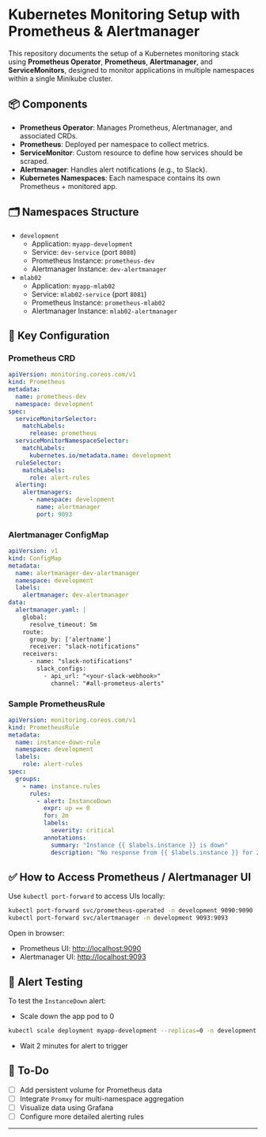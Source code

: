 # Kubernetes Monitoring Setup with Prometheus & Alertmanager

This repository documents the setup of a Kubernetes monitoring stack using **Prometheus Operator**, **Prometheus**, **Alertmanager**, and **ServiceMonitors**, designed to monitor applications in multiple namespaces within a single Minikube cluster.

## 📦 Components

- **Prometheus Operator**: Manages Prometheus, Alertmanager, and associated CRDs.
- **Prometheus**: Deployed per namespace to collect metrics.
- **ServiceMonitor**: Custom resource to define how services should be scraped.
- **Alertmanager**: Handles alert notifications (e.g., to Slack).
- **Kubernetes Namespaces**: Each namespace contains its own Prometheus + monitored app.

## 🗂️ Namespaces Structure

- `development`
  - Application: `myapp-development`
  - Service: `dev-service` (port `8080`)
  - Prometheus Instance: `prometheus-dev`
  - Alertmanager Instance: `dev-alertmanager`
- `mlab02`
  - Application: `myapp-mlab02`
  - Service: `mlab02-service` (port `8081`)
  - Prometheus Instance: `prometheus-mlab02`
  - Alertmanager Instance: `mlab02-alertmanager`

## 🔧 Key Configuration

### Prometheus CRD

```yaml
apiVersion: monitoring.coreos.com/v1
kind: Prometheus
metadata:
  name: prometheus-dev
  namespace: development
spec:
  serviceMonitorSelector:
    matchLabels:
      release: prometheus
  serviceMonitorNamespaceSelector:
    matchLabels:
      kubernetes.io/metadata.name: development
  ruleSelector:
    matchLabels:
      role: alert-rules
  alerting:
    alertmanagers:
      - namespace: development
        name: alertmanager
        port: 9093
```

### Alertmanager ConfigMap

```yaml
apiVersion: v1
kind: ConfigMap
metadata:
  name: alertmanager-dev-alertmanager
  namespace: development
  labels:
    alertmanager: dev-alertmanager
data:
  alertmanager.yaml: |
    global:
      resolve_timeout: 5m
    route:
      group_by: ['alertname']
      receiver: "slack-notifications"
    receivers:
      - name: "slack-notifications"
        slack_configs:
          - api_url: "<your-slack-webhook>"
            channel: "#all-prometeus-alerts"
```

### Sample PrometheusRule

```yaml
apiVersion: monitoring.coreos.com/v1
kind: PrometheusRule
metadata:
  name: instance-down-rule
  namespace: development
  labels:
    role: alert-rules
spec:
  groups:
    - name: instance.rules
      rules:
        - alert: InstanceDown
          expr: up == 0
          for: 2m
          labels:
            severity: critical
          annotations:
            summary: "Instance {{ $labels.instance }} is down"
            description: "No response from {{ $labels.instance }} for 2 minutes"
```

## ✅ How to Access Prometheus / Alertmanager UI

Use `kubectl port-forward` to access UIs locally:

```bash
kubectl port-forward svc/prometheus-operated -n development 9090:9090
kubectl port-forward svc/alertmanager -n development 9093:9093
```

Open in browser:

- Prometheus UI: [http://localhost:9090](http://localhost:9090)
- Alertmanager UI: [http://localhost:9093](http://localhost:9093)

## 🧪 Alert Testing

To test the `InstanceDown` alert:
- Scale down the app pod to 0
```bash
kubectl scale deployment myapp-development --replicas=0 -n development
```
- Wait 2 minutes for alert to trigger

## 📝 To-Do

- [ ] Add persistent volume for Prometheus data
- [ ] Integrate `Promxy` for multi-namespace aggregation
- [ ] Visualize data using Grafana
- [ ] Configure more detailed alerting rules

---

